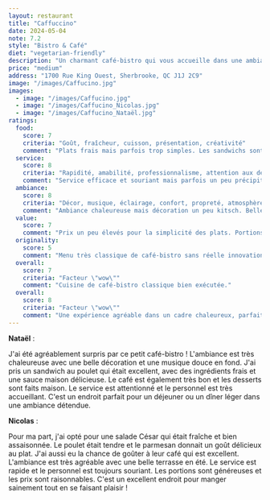 ```yaml
---
layout: restaurant
title: "Caffuccino"
date: 2024-05-04
note: 7.2
style: "Bistro & Café"
diet: "vegetarian-friendly"
description: "Un charmant café-bistro qui vous accueille dans une ambiance chaleureuse et conviviale !"
price: "medium"
address: "1700 Rue King Ouest, Sherbrooke, QC J1J 2C9"
image: "/images/Caffucino.jpg"
images:
  - image: "/images/Caffucino.jpg"
  - image: "/images/Caffucino_Nicolas.jpg"
  - image: "/images/Caffucino_Nataël.jpg"
ratings:
  food:
    score: 7
    criteria: "Goût, fraîcheur, cuisson, présentation, créativité"
    comment: "Plats frais mais parfois trop simples. Les sandwichs sont bons mais manquent d'originalité. Desserts maison corrects."
  service:
    score: 8
    criteria: "Rapidité, amabilité, professionnalisme, attention aux détails"
    comment: "Service efficace et souriant mais parfois un peu précipité. Personnel accueillant mais manque de personnalité."
  ambiance:
    score: 8
    criteria: "Décor, musique, éclairage, confort, propreté, atmosphère générale"
    comment: "Ambiance chaleureuse mais décoration un peu kitsch. Belle terrasse en été mais peut être bruyante."
  value:
    score: 7
    comment: "Prix un peu élevés pour la simplicité des plats. Portions correctes mais pas exceptionnelles."
  originality:
    score: 5
    comment: "Menu très classique de café-bistro sans réelle innovation. Manque de créativité dans les recettes."
  overall:
    score: 7
    criteria: "Facteur \"wow\""
    comment: "Cuisine de café-bistro classique bien exécutée."
  overall:
    score: 8
    criteria: "Facteur \"wow\""
    comment: "Une expérience agréable dans un cadre chaleureux, parfait pour un repas léger."
---
```


**Nataël** :

J'ai été agréablement surpris par ce petit café-bistro ! L'ambiance est très chaleureuse avec une belle décoration et une musique douce en fond. J'ai pris un sandwich au poulet qui était excellent, avec des ingrédients frais et une sauce maison délicieuse. Le café est également très bon et les desserts sont faits maison. Le service est attentionné et le personnel est très accueillant. C'est un endroit parfait pour un déjeuner ou un dîner léger dans une ambiance détendue.

**Nicolas** :

Pour ma part, j'ai opté pour une salade César qui était fraîche et bien assaisonnée. Le poulet était tendre et le parmesan donnait un goût délicieux au plat. J'ai aussi eu la chance de goûter à leur café qui est excellent. L'ambiance est très agréable avec une belle terrasse en été. Le service est rapide et le personnel est toujours souriant. Les portions sont généreuses et les prix sont raisonnables. C'est un excellent endroit pour manger sainement tout en se faisant plaisir ! 